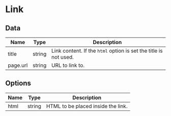 # Link

## Data

| Name     | Type   | Description                                                      |
| -------- | ------ | ---------------------------------------------------------------- |
| title    | string | Link content. If the `html` option is set the title is not used. |
| page.url | string | URL to link to.                                                  |

## Options

| Name | Type   | Description                        |
| ---- | ------ | ---------------------------------- |
| html | string | HTML to be placed inside the link. |
